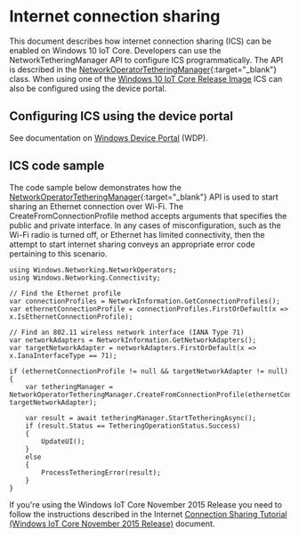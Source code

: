# Internet connection sharing

This document describes how internet connection sharing (ICS) can be enabled on Windows 10 IoT Core. Developers can use the NetworkTetheringManager API to configure ICS programmatically. The API is described in the [NetworkOperatorTetheringManager](https://msdn.microsoft.com/en-us/library/windows/apps/windows.networking.networkoperators.networkoperatortetheringmanager.aspx){:target="_blank"} class.
When using one of the [Windows 10 IoT Core Release Image](https://developer.microsoft.com/en-us/windows/iot/downloads) ICS can also be configured using the device portal.

## Configuring ICS using the device portal
See documentation on [Windows Device Portal](deviceportal) (WDP).

## ICS code sample
The code sample below demonstrates how the [NetworkOperatorTetheringManager](https://msdn.microsoft.com/en-us/library/windows/apps/windows.networking.networkoperators.networkoperatortetheringmanager.aspx){:target="_blank"} API is used to start sharing an Ethernet connection over Wi-Fi. The CreateFromConnectionProfile method accepts arguments that specifies the public and private interface. In any cases of misconfiguration, such as the Wi-Fi radio is turned off, or Ethernet has limited connectivity, then the attempt to start internet sharing conveys an appropriate error code pertaining to this scenario.

```
using Windows.Networking.NetworkOperators;
using Windows.Networking.Connectivity; 

// Find the Ethernet profile
var connectionProfiles = NetworkInformation.GetConnectionProfiles(); 
var ethernetConnectionProfile = connectionProfiles.FirstOrDefault(x => x.IsEthernetConnectionProfile); 

// Find an 802.11 wireless network interface (IANA Type 71)
var networkAdapters = NetworkInformation.GetNetworkAdapters();
var targetNetworkAdapter = networkAdapters.FirstOrDefault(x => x.IanaInterfaceType == 71);

if (ethernetConnectionProfile != null && targetNetworkAdapter != null)
{
    var tetheringManager = NetworkOperatorTetheringManager.CreateFromConnectionProfile(ethernetConnectionProfile, targetNetworkAdapter); 

    var result = await tetheringManager.StartTetheringAsync(); 
    if (result.Status == TetheringOperationStatus.Success)
    {
        UpdateUI();
    }
    else
    {
        ProcessTetheringError(result);
    }
}
```

If you're using the Windows IoT Core November 2015 Release you need to follow the instructions described in the Internet [Connection Sharing Tutorial (Windows IoT Core November 2015 Release)](InternetConnectionSharingIoTCoreNov2015) document.
